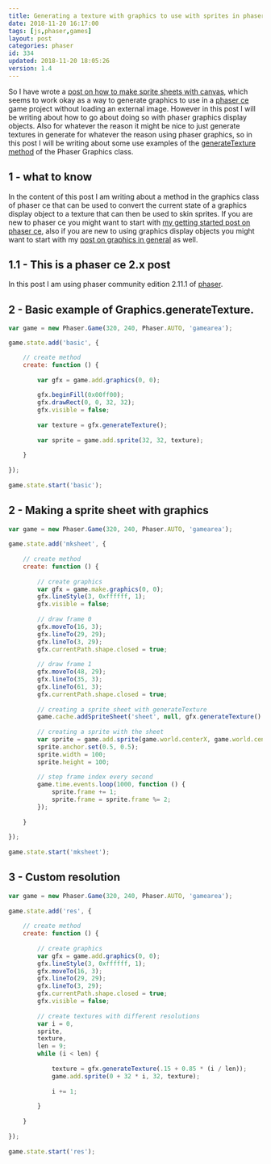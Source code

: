 ```yaml
---
title: Generating a texture with graphics to use with sprites in phaser ce
date: 2018-11-20 16:17:00
tags: [js,phaser,games]
layout: post
categories: phaser
id: 334
updated: 2018-11-20 18:05:26
version: 1.4
---
```


So I have wrote a [post on how to make sprite sheets with canvas](/2018/08/04/phaser-spritesheet-from-canvas/), which seems to work okay as a way to generate graphics to use in a [phaser ce](https://photonstorm.github.io/phaser-ce/index.html) game project without loading an external image. However in this post I will be writing about how to go about doing so with phaser graphics display objects. Also for whatever the reason it might be nice to just generate textures in generate for whatever the reason using phaser graphics, so in this post I will be writing about some use examples of the [generateTexture method](https://photonstorm.github.io/phaser-ce/Phaser.Graphics.html#generateTexture) of the Phaser Graphics class.

<!-- more -->

## 1 - what to know

In the content of this post I am writing about a method in the graphics class of phaser ce that can be used to convert the current state of a graphics display object to a texture that can then be used to skin sprites. If you are new to phaser ce you might want to start with [my getting started post on phaser ce](/2017/10/04/phaser-getting-started/), also if you are new to using graphics display objects you might want to start with my [post on graphics in general](/2017/10/21/phaser-graphics/) as well.

## 1.1 - This is a phaser ce 2.x post

In this post I am using phaser community edition 2.11.1 of [phaser](https://phaser.io/).


## 2 - Basic example of Graphics.generateTexture.

```js
var game = new Phaser.Game(320, 240, Phaser.AUTO, 'gamearea');

game.state.add('basic', {

    // create method
    create: function () {
 
        var gfx = game.add.graphics(0, 0);
 
        gfx.beginFill(0x00ff00);
        gfx.drawRect(0, 0, 32, 32);
        gfx.visible = false;
 
        var texture = gfx.generateTexture();
 
        var sprite = game.add.sprite(32, 32, texture);
 
    }
 
});
 
game.state.start('basic');
```

## 2 - Making a sprite sheet with graphics

```js
var game = new Phaser.Game(320, 240, Phaser.AUTO, 'gamearea');
 
game.state.add('mksheet', {
 
    // create method
    create: function () {
 
        // create graphics
        var gfx = game.make.graphics(0, 0);
        gfx.lineStyle(3, 0xffffff, 1);
        gfx.visible = false;
 
        // draw frame 0
        gfx.moveTo(16, 3);
        gfx.lineTo(29, 29);
        gfx.lineTo(3, 29);
        gfx.currentPath.shape.closed = true;
 
        // draw frame 1
        gfx.moveTo(48, 29);
        gfx.lineTo(35, 3);
        gfx.lineTo(61, 3);
        gfx.currentPath.shape.closed = true;
 
        // creating a sprite sheet with generateTexture
        game.cache.addSpriteSheet('sheet', null, gfx.generateTexture().baseTexture.source, 32, 32, 2, 0, 0);
 
        // creating a sprite with the sheet
        var sprite = game.add.sprite(game.world.centerX, game.world.centerY, 'sheet', 0);
        sprite.anchor.set(0.5, 0.5);
        sprite.width = 100;
        sprite.height = 100;
 
        // step frame index every second
        game.time.events.loop(1000, function () {
            sprite.frame += 1;
            sprite.frame = sprite.frame %= 2;
        });
 
    }
 
});
 
game.state.start('mksheet');
```

## 3 - Custom resolution

```js
var game = new Phaser.Game(320, 240, Phaser.AUTO, 'gamearea');
 
game.state.add('res', {
 
    // create method
    create: function () {
 
        // create graphics
        var gfx = game.add.graphics(0, 0);
        gfx.lineStyle(3, 0xffffff, 1);
        gfx.moveTo(16, 3);
        gfx.lineTo(29, 29);
        gfx.lineTo(3, 29);
        gfx.currentPath.shape.closed = true;
        gfx.visible = false;
 
        // create textures with different resolutions
        var i = 0,
        sprite,
        texture,
        len = 9;
        while (i < len) {
 
            texture = gfx.generateTexture(.15 + 0.85 * (i / len));
            game.add.sprite(0 + 32 * i, 32, texture);
 
            i += 1;
 
        }
 
    }
 
});
 
game.state.start('res');
```